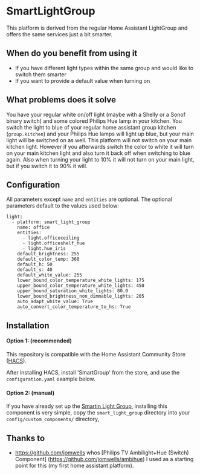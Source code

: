 # SmartLightGroup
This platform is derived from the regular Home Assistant LightGroup and offers the same services just a bit smarter.

## When do you benefit from using it
- If you have different light types within the same group and would like to switch them smarter
- If you want to provide a default value when turning on

## What problems does it solve
You have your regular white on/off light (maybe with a Shelly or a Sonof binary switch) and some colored Philips Hue lamp in your kitchen.
You switch the light to blue of your regular home assistant group kitchen (`group.kitchen`) and your Philips Hue lamps will light up blue, but your main light will be switched on as well.
This platform will not switch on your main kitchen light. However if you afterwards switch the color to white it will turn on your main kitchen light and also turn it back off when switching to blue again.
Also when turning your light to 10% it will not turn on your main light, but if you switch it to 90% it will.

## Configuration

All parameters except `name` and `entities` are optional. The optional parameters default to the values used below:
```
light:
  - platform: smart_light_group
    name: office
    entities:
      - light.officeceiling
      - light.officeshelf_hue
      - light.hue_iris
    default_brightness: 255
    default_color_temp: 360
    default_h: 50
    default_s: 40
    default_white_value: 255
    lower_bound_color_temperature_white_lights: 175
    upper_bound_color_temperature_white_lights: 450
    upper_bound_saturation_white_lights: 80.0
    lower_bound_brightness_non_dimmable_lights: 205 
    auto_adapt_white_value: True
    auto_convert_color_temperature_to_hs: True 
```


## Installation

#### Option 1: (recommended)
This repository is compatible with the Home Assistant Community Store ([HACS](https://community.home-assistant.io/t/custom-component-hacs/121727)).

After installing HACS, install 'SmartGroup' from the store, and use the ```configuration.yaml``` example below.

#### Option 2: (manual)
If you have already set up the [Smartin Light Group](https://github.com/martinweu/smart_light_group), installing this component is very simple, copy the ```smart_light_group``` directory into your ```config/custom_components/``` directory,

## Thanks to 
- https://github.com/jomwells whos [Philips TV Ambilight+Hue (Switch) Component] (https://github.com/jomwells/ambihue) I used as a starting point for this (my first home assistant platform).